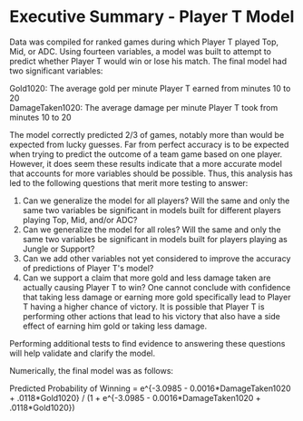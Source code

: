 # Executive Summary - Player T Model

Data was compiled for ranked games during which Player T played Top, Mid, or ADC.  Using fourteen variables, a model was built to attempt to predict whether Player T would win or lose his match.  The final model had two significant variables:

Gold1020: The average gold per minute Player T earned from minutes 10 to 20  
DamageTaken1020: The average damage per minute Player T took from minutes 10 to 20  

The model correctly predicted 2/3 of games, notably more than would be expected from lucky guesses.  Far from perfect accuracy is to be expected when trying to predict the outcome of a team game based on one player.  However, it does seem these results indicate that a more accurate model that accounts for more variables should be possible.  Thus, this analysis has led to the following questions that merit more testing to answer:  

1) Can we generalize the model for all players?  Will the same and only the same two variables be significant in models built for different players playing Top, Mid, and/or ADC?  
2) Can we generalize the model for all roles?  Will the same and only the same two variables be significant in models built for players playing as Jungle or Support?  
3) Can we add other variables not yet considered to improve the accuracy of predictions of Player T's model?
4) Can we support a claim that more gold and less damage taken are actually causing Player T to win?  One cannot conclude with confidence that taking less damage or earning more gold specifically lead to Player T having a higher chance of victory.  It is possible that Player T is performing other actions that lead to his victory that also have a side effect of earning him gold or taking less damage. 

Performing additional tests to find evidence to answering these questions will help validate and clarify the model.

Numerically, the final model was as follows:  

Predicted Probability of Winning = e^{-3.0985 - 0.0016\*DamageTaken1020 + .0118\*Gold1020} / (1 + e^{-3.0985 - 0.0016\*DamageTaken1020 + .0118\*Gold1020})
